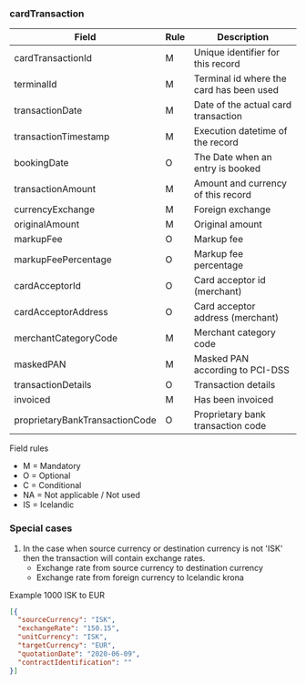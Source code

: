 ### cardTransaction

| Field                             | Rule  | Description                                               |
| --------------------------------- | ----- | --------------------------------------------------------- |
| cardTransactionId                 | M     | Unique identifier for this record                         |
| terminalId                        | M     | Terminal id where the card has been used                  |
| transactionDate                   | M     | Date of the actual card transaction                       |
| transactionTimestamp              | M     | Execution datetime of the record                          |
| bookingDate                       | O     | The Date when an entry is booked                          |
| transactionAmount                 | M     | Amount and currency of this record                        |
| currencyExchange                  | M     | Foreign exchange                                          |
| originalAmount                    | M     | Original amount                                           |
| markupFee                         | O     | Markup fee                                                |
| markupFeePercentage               | O     | Markup fee percentage                                     |
| cardAcceptorId                    | O     | Card acceptor id (merchant)                               |
| cardAcceptorAddress               | O     | Card acceptor address (merchant)                          |
| merchantCategoryCode              | M     | Merchant category code                                    |
| maskedPAN                         | M     | Masked PAN according to PCI-DSS                           |
| transactionDetails                | O     | Transaction details                                       |
| invoiced                          | M     | Has been invoiced                                         |
| proprietaryBankTransactionCode    | O     | Proprietary bank transaction code                         |


Field rules
* M = Mandatory
* O = Optional
* C = Conditional
* NA = Not applicable / Not used
* IS = Icelandic 

### Special cases

1. In the case when source currency or destination currency is not 'ISK' then the transaction will contain
exchange rates.
    * Exchange rate from source currency to destination currency
    * Exchange rate from foreign currency to Icelandic krona
    
Example 1000 ISK to EUR
```json
[{
  "sourceCurrency": "ISK",
  "exchangeRate": "150.15",
  "unitCurrency": "ISK",
  "targetCurrency": "EUR",
  "quotationDate": "2020-06-09",
  "contractIdentification": ""
}]
```


    